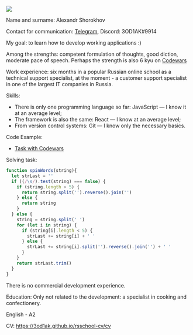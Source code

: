 ![](https://i.pinimg.com/564x/dd/d8/aa/ddd8aa24d0dd845becc6811d0cfa3384.jpg)

Name and surname: Alexandr Shorokhov

Contact for communication: [Telegram](https://t.me/fmilone), Discord: 3OD1AK#9914

My goal: to learn how to develop working applications :)

Among the strengths: competent formulation of thoughts, good diction, moderate pace of speech. Perhaps the strength is also 6 kyu on [Codewars](https://www.codewars.com/users/3ODIAK )

Work experience: six months in a popular Russian online school as a technical support specialist, at the moment - a customer support specialist in one of the largest IT companies in Russia.

Skills:
- There is only one programming language so far: JavaScript — I know it at an average level;
- The framework is also the same: React — I know at an average level;
- From version control systems: Git — I know only the necessary basics.

Code Example:
- [Task with Codewars](https://www.codeweavers.com/kata/5264d2b162488dc400000001)

Solving task:
```js
function spinWords(string){
  let strLast = ''
  if ((/\s/).test(string) === false) {
    if (string.length > 5) {
      return string.split('').reverse().join('')
    } else {
      return string
    }
  } else {
    string = string.split(' ')
    for (let i in string) {
      if (string[i].length < 5) {
        strLast += string[i] + ' '
      } else {
        strLast += string[i].split('').reverse().join('') + ' '
      }
    }
    return strLast.trim()
  }
}
```

There is no commercial development experience.

Education:
Only not related to the development: a specialist in cooking and confectionery. 

English - A2

CV: https://3od1ak.github.io/rsschool-cv/cv
